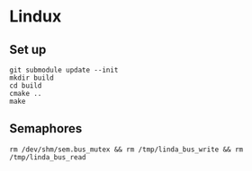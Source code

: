 # Lindux
## Set up
```
git submodule update --init
mkdir build
cd build
cmake ..
make
```

## Semaphores
```
rm /dev/shm/sem.bus_mutex && rm /tmp/linda_bus_write && rm /tmp/linda_bus_read
```